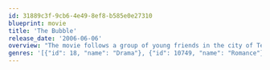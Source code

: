 ```yaml
---
id: 31889c3f-9cb6-4e49-8ef8-b585e0e27310
blueprint: movie
title: 'The Bubble'
release_date: '2006-06-06'
overview: "The movie follows a group of young friends in the city of Tel Aviv and is as much a love song to the city as it is an exploration of the claim that people in Tel Aviv are isolated from the rest of the country and the turmoil it's going through. The movie looks at young people's lives in Tel Aviv through the POVs of gays and straights, Jews and Arabs, men and women."
genres: '[{"id": 18, "name": "Drama"}, {"id": 10749, "name": "Romance"}]'
---
```

